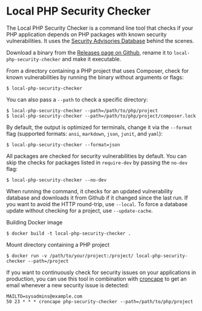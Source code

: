 Local PHP Security Checker
==========================

The Local PHP Security Checker is a command line tool that checks if your PHP
application depends on PHP packages with known security vulnerabilities. It
uses the [Security Advisories Database][1] behind the scenes.

Download a binary from the [Releases page on Github][2], rename it to
`local-php-security-checker` and make it executable.

From a directory containing a PHP project that uses Composer, check for known
vulnerabilities by running the binary without arguments or flags:

    $ local-php-security-checker

You can also pass a `--path` to check a specific directory:

    $ local-php-security-checker --path=/path/to/php/project
    $ local-php-security-checker --path=/path/to/php/project/composer.lock

By default, the output is optimized for terminals, change it via the `--format`
flag (supported formats: `ansi`, `markdown`, `json`, `junit`, and `yaml`):

    $ local-php-security-checker --format=json

All packages are checked for security vulnerabilities by default. You can skip the checks for packages listed in `require-dev` by passing the `no-dev` flag:

    $ local-php-security-checker --no-dev

When running the command, it checks for an updated vulnerability database and
downloads it from Github if it changed since the last run. If you want to avoid
the HTTP round-trip, use `--local`. To force a database update without checking
for a project, use `--update-cache`.


Building Docker image

    $ docker build -t local-php-security-checker .

Mount directory containing a PHP project

    $ docker run -v /path/to/your/project:/project/ local-php-security-checker --path=/project

If you want to continuously check for security issues on your applications in
production, you can use this tool in combination with [croncape][3] to get an
email whenever a new security issue is detected:

    MAILTO=sysadmins@example.com
    50 23 * * * croncape php-security-checker --path=/path/to/php/project


[1]: https://github.com/FriendsOfPHP/security-advisories
[2]: https://github.com/fabpot/local-php-security-checker/releases
[3]: https://github.com/symfonycorp/croncape
